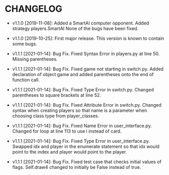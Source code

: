 # CHANGELOG

* v1.1.0 [2019-11-08]: Added a SmartAI computer opponent.
  Added strategy players.SmartAI
  None of the bugs have been fixed.

* v1.1.0 [2019-10-25]: First major release.
  This version is known to contain some bugs.

* v1.1.1 [2021-01-14]: Bug Fix. Fixed Syntax Error in players.py
  at line 50. Missing parentheses.
  
* v1.1.1 [2021-01-14]: Bug Fix. Fixed game not starting in switch.py. Added
  declaration of object game and added parentheses onto the end of
  function call.
  
* v1.1.1 [2021-01-14]: Bug Fix. Fixed Type Error in switch.py. Changed
  parentheses to square brackets at line 52.
  
* v1.1.1 [2021-01-14]: Bug Fix. Fixed Attribute Error in switch.py. Changed syntax when
  creating players so that name is a parameter when choosing class type from player_classes. 
  
* v1.1.1 [2021-01-14]: Bug Fix. Fixed Name Error in user_interface.py. Changed for loop
  at line 113 to use i instead of card.
  
* v1.1.1 [2021-01-14]: Bug Fix. Fixed Type Error in user_interface.py. Swapped idx and player
  in the enumerate statement so that idx would point to the index and player would point to the player.
  
* v1.1.1 [2021-01-14]: Bug Fix. Fixed test case that checks initial values of flags. Self.draw4 changed to
  initially be False instead of true.  